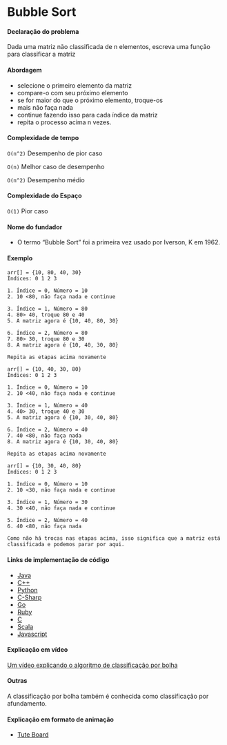 # Bubble Sort

#### Declaração do problema

Dada uma matriz não classificada de n elementos, escreva uma função para classificar a matriz

#### Abordagem

- selecione o primeiro elemento da matriz
- compare-o com seu próximo elemento
- se for maior do que o próximo elemento, troque-os
- mais não faça nada
- continue fazendo isso para cada índice da matriz
- repita o processo acima n vezes.

#### Complexidade de tempo

`O(n^2)` Desempenho de pior caso

`O(n)` Melhor caso de desempenho

`O(n^2)` Desempenho médio

#### Complexidade do Espaço

`O(1)` Pior caso

#### Nome do fundador

- O termo “Bubble Sort” foi a primeira vez usado por Iverson, K em 1962.

#### Exemplo

```
arr[] = {10, 80, 40, 30}
Índices: 0 1 2 3

1. Índice = 0, Número = 10
2. 10 <80, não faça nada e continue

3. Índice = 1, Número = 80
4. 80> 40, troque 80 e 40
5. A matriz agora é {10, 40, 80, 30}

6. Índice = 2, Número = 80
7. 80> 30, troque 80 e 30
8. A matriz agora é {10, 40, 30, 80}

Repita as etapas acima novamente

arr[] = {10, 40, 30, 80}
Índices: 0 1 2 3

1. Índice = 0, Número = 10
2. 10 <40, não faça nada e continue

3. Índice = 1, Número = 40
4. 40> 30, troque 40 e 30
5. A matriz agora é {10, 30, 40, 80}

6. Índice = 2, Número = 40
7. 40 <80, não faça nada
8. A matriz agora é {10, 30, 40, 80}

Repita as etapas acima novamente

arr[] = {10, 30, 40, 80}
Índices: 0 1 2 3

1. Índice = 0, Número = 10
2. 10 <30, não faça nada e continue

3. Índice = 1, Número = 30
4. 30 <40, não faça nada e continue

5. Índice = 2, Número = 40
6. 40 <80, não faça nada

Como não há trocas nas etapas acima, isso significa que a matriz está classificada e podemos parar por aqui.
```

#### Links de implementação de código

- [Java](https://github.com/TheAlgorithms/Java/blob/master/src/main/java/com/thealgorithms/sorts/BubbleSort.java)
- [C++](https://github.com/TheAlgorithms/C-Plus-Plus/blob/master/sorting/bubble_sort.cpp)
- [Python](https://github.com/TheAlgorithms/Python/blob/master/sorts/bubble_sort.py)
- [C-Sharp](https://github.com/TheAlgorithms/C-Sharp/blob/master/Algorithms/Sorters/Comparison/BubbleSorter.cs)
- [Go](https://github.com/TheAlgorithms/Go/blob/master/sorts/bubblesort.go)
- [Ruby](https://github.com/TheAlgorithms/Ruby/blob/master/sorting/bubble_sort.rb)
- [C](https://github.com/TheAlgorithms/C/blob/master/sorting/bubble_sort.c)
- [Scala](https://github.com/TheAlgorithms/Scala/blob/master/src/main/scala/Sort/BubbleSort.scala)
- [Javascript](https://github.com/TheAlgorithms/Javascript/blob/master/Sorts/BubbleSort.js)

#### Explicação em vídeo

[Um vídeo explicando o algoritmo de classificação por bolha](https://www.youtube.com/watch?v=Jdtq5uKz-w4)

#### Outras

A classificação por bolha também é conhecida como classificação por afundamento.

#### Explicação em formato de animação

- [Tute Board](https://boardhub.github.io/tute/?wd=bubbleSortAlgo2)
